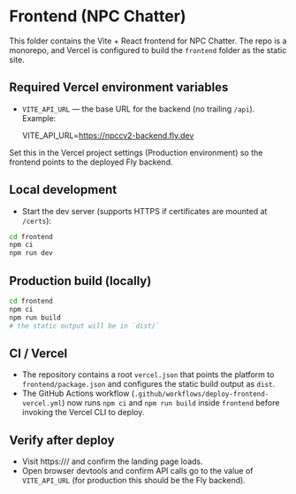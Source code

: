 # Frontend (NPC Chatter)

This folder contains the Vite + React frontend for NPC Chatter. The repo is a monorepo, and Vercel is configured to build the `frontend` folder as the static site.

## Required Vercel environment variables
- `VITE_API_URL` — the base URL for the backend (no trailing `/api`). Example:

  VITE_API_URL=https://npccv2-backend.fly.dev

Set this in the Vercel project settings (Production environment) so the frontend points to the deployed Fly backend.

## Local development
- Start the dev server (supports HTTPS if certificates are mounted at `/certs`):

```bash
cd frontend
npm ci
npm run dev
```

## Production build (locally)

```bash
cd frontend
npm ci
npm run build
# the static output will be in `dist/`
```

## CI / Vercel
- The repository contains a root `vercel.json` that points the platform to `frontend/package.json` and configures the static build output as `dist`.
- The GitHub Actions workflow (`.github/workflows/deploy-frontend-vercel.yml`) now runs `npm ci` and `npm run build` inside `frontend` before invoking the Vercel CLI to deploy.

## Verify after deploy
- Visit https://<your-vercel-host>/ and confirm the landing page loads.
- Open browser devtools and confirm API calls go to the value of `VITE_API_URL` (for production this should be the Fly backend).

